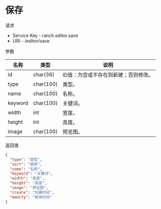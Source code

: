 # 保存

请求
- Service Key - ranch.editor.save
- URI - /editor/save

参数

|名称|类型|说明|
|---|---|---|
|id|char(36)|ID值：为空或不存在则新建；否则修改。|
|type|char(100)|类型。|
|name|char(100)|名称。|
|keyword|char(100)|关键词。|
|width|int|宽度。|
|height|int|高度。|
|image|char(100)|预览图。|

返回值
```json
{
  "type": "类型",
  "sort": "顺序",
  "name": "名称",
  "keyword": "关键词",
  "width": "宽度",
  "height": "高度",
  "image": "预览图",
  "create": "创建时间",
  "modify": "修改时间"
}
```